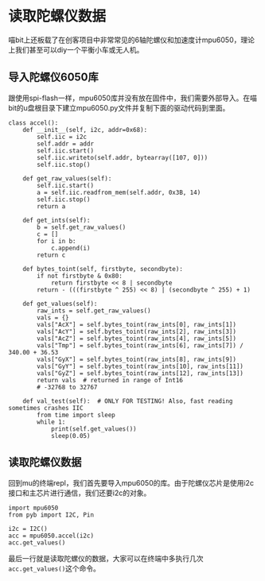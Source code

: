 # 读取陀螺仪数据

喵bit上还板载了在创客项目中非常常见的6轴陀螺仪和加速度计mpu6050，理论上我们甚至可以diy一个平衡小车或无人机。

## 导入陀螺仪6050库

跟使用spi-flash一样，mpu6050库并没有放在固件中，我们需要外部导入。在喵bit的u盘根目录下建立mpu6050.py文件并复制下面的驱动代码到里面。

	class accel():
	    def __init__(self, i2c, addr=0x68):
	        self.iic = i2c
	        self.addr = addr
	        self.iic.start()
	        self.iic.writeto(self.addr, bytearray([107, 0]))
	        self.iic.stop()
	
	    def get_raw_values(self):
	        self.iic.start()
	        a = self.iic.readfrom_mem(self.addr, 0x3B, 14)
	        self.iic.stop()
	        return a
	
	    def get_ints(self):
	        b = self.get_raw_values()
	        c = []
	        for i in b:
	            c.append(i)
	        return c
	
	    def bytes_toint(self, firstbyte, secondbyte):
	        if not firstbyte & 0x80:
	            return firstbyte << 8 | secondbyte
	        return - (((firstbyte ^ 255) << 8) | (secondbyte ^ 255) + 1)
	
	    def get_values(self):
	        raw_ints = self.get_raw_values()
	        vals = {}
	        vals["AcX"] = self.bytes_toint(raw_ints[0], raw_ints[1])
	        vals["AcY"] = self.bytes_toint(raw_ints[2], raw_ints[3])
	        vals["AcZ"] = self.bytes_toint(raw_ints[4], raw_ints[5])
	        vals["Tmp"] = self.bytes_toint(raw_ints[6], raw_ints[7]) / 340.00 + 36.53
	        vals["GyX"] = self.bytes_toint(raw_ints[8], raw_ints[9])
	        vals["GyY"] = self.bytes_toint(raw_ints[10], raw_ints[11])
	        vals["GyZ"] = self.bytes_toint(raw_ints[12], raw_ints[13])
	        return vals  # returned in range of Int16
	        # -32768 to 32767
	
	    def val_test(self):  # ONLY FOR TESTING! Also, fast reading sometimes crashes IIC
	        from time import sleep
	        while 1:
	            print(self.get_values())
	            sleep(0.05)


## 读取陀螺仪数据

回到mu的终端repl，我们首先要导入mpu6050的库。由于陀螺仪芯片是使用i2c接口和主芯片进行通信，我们还要i2c的对象。

	import mpu6050
	from pyb import I2C, Pin
	
	i2c = I2C()
	acc = mpu6050.accel(i2c)
	acc.get_values()

最后一行就是读取陀螺仪的数据，大家可以在终端中多执行几次`acc.get_values()`这个命令。

